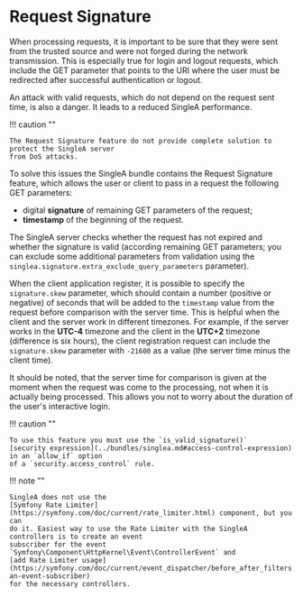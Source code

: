 # Request Signature

When processing requests, it is important to be sure that they were sent from the trusted source and
were not forged during the network transmission. This is especially true for login and logout
requests, which include the GET parameter that points to the URI where the user must be redirected
after successful authentication or logout.

An attack with valid requests, which do not depend on the request sent time, is also a danger. It
leads to a reduced SingleA performance.

!!! caution ""

    The Request Signature feature do not provide complete solution to protect the SingleA server
    from DoS attacks.

To solve this issues the SingleA bundle contains the Request Signature feature, which allows the
user or client to pass in a request the following GET parameters:

* digital **signature** of remaining GET parameters of the request;
* **timestamp** of the beginning of the request.

The SingleA server checks whether the request has not expired and whether the signature is valid
(according remaining GET parameters; you can exclude some additional parameters from validation
using the `singlea.signature.extra_exclude_query_parameters` parameter).

When the client application register, it is possible to specify the `signature.skew` parameter,
which should contain a number (positive or negative) of seconds that will be added to
the `timestamp` value from the request before comparison with the server time. This is helpful when
the client and the server work in different timezones. For example, if the server works in the
**UTC-4** timezone and the client in the **UTC+2** timezone (difference is six hours), the client
registration request can include the `signature.skew` parameter with `-21600` as a value
(the server time minus the client time).

It should be noted, that the server time for comparison is given at the moment when the request was
come to the processing, not when it is actually being processed. This allows you not to worry about
the duration of the user's interactive login.

!!! caution ""

    To use this feature you must use the `is_valid_signature()`
    [security expression](../bundles/singlea.md#access-control-expression) in an `allow_if` option
    of a `security.access_control` rule.

!!! note ""

    SingleA does not use the
    [Symfony Rate Limiter](https://symfony.com/doc/current/rate_limiter.html) component, but you can
    do it. Easiest way to use the Rate Limiter with the SingleA controllers is to create an event
    subscriber for the event `Symfony\Component\HttpKernel\Event\ControllerEvent` and
    [add Rate Limiter usage](https://symfony.com/doc/current/event_dispatcher/before_after_filters.html#creating-an-event-subscriber)
    for the necessary controllers.
